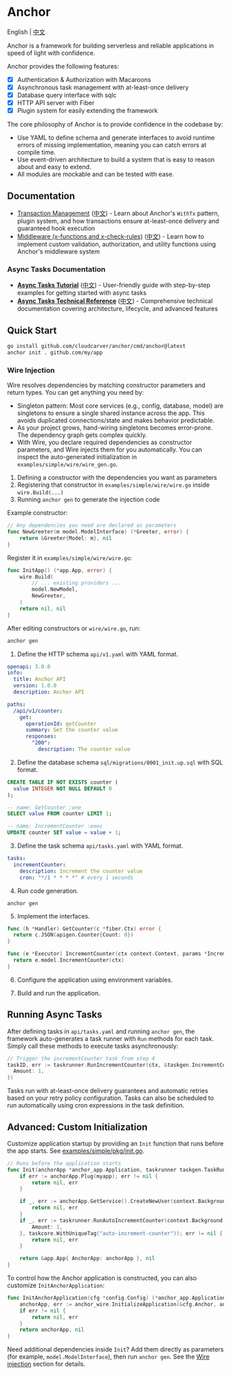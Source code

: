 # Anchor 

English | [中文](README.zh.md)

Anchor is a framework for building serverless and reliable applications in speed of light with confidence.

Anchor provides the following features:

- [x] Authentication & Authorization with Macaroons
- [x] Asynchronous task management with at-least-once delivery
- [x] Database query interface with sqlc
- [x] HTTP API server with Fiber
- [x] Plugin system for easily extending the framework

The core philosophy of Anchor is to provide confidence in the codebase by:

- Use YAML to define schema and generate interfaces to avoid runtime errors of missing implementation, meaning you can catch errors at compile time.
- Use event-driven architecture to build a system that is easy to reason about and easy to extend.
- All modules are mockable and can be tested with ease.

## Documentation

- [Transaction Management](docs/transaction.md) ([中文](docs/transaction.zh.md)) - Learn about Anchor's `WithTx` pattern, plugin system, and how transactions ensure at-least-once delivery and guaranteed hook execution
- [Middleware (x-functions and x-check-rules)](docs/middleware.md) ([中文](docs/middleware.zh.md)) - Learn how to implement custom validation, authorization, and utility functions using Anchor's middleware system

### Async Tasks Documentation

- **[Async Tasks Tutorial](docs/async-tasks-tutorial.md)** ([中文](docs/async-tasks-tutorial.zh.md)) - User-friendly guide with step-by-step examples for getting started with async tasks
- **[Async Tasks Technical Reference](docs/async-tasks-technical.md)** ([中文](docs/async-tasks-technical.zh.md)) - Comprehensive technical documentation covering architecture, lifecycle, and advanced features

## Quick Start

```bash
go install github.com/cloudcarver/anchor/cmd/anchor@latest
anchor init . github.com/my/app
```

### Wire Injection

Wire resolves dependencies by matching constructor parameters and return types. You can get anything you need by:

- Singleton pattern: Most core services (e.g., config, database, model) are singletons to ensure a single shared instance across the app. This avoids duplicated connections/state and makes behavior predictable.
- As your project grows, hand-wiring singletons becomes error-prone. The dependency graph gets complex quickly.
- With Wire, you declare required dependencies as constructor parameters, and Wire injects them for you automatically. You can inspect the auto-generated initialization in `examples/simple/wire/wire_gen.go`.

1. Defining a constructor with the dependencies you want as parameters
2. Registering that constructor in `examples/simple/wire/wire.go` inside `wire.Build(...)`
3. Running `anchor gen` to generate the injection code

Example constructor:

```go
// Any dependencies you need are declared as parameters
func NewGreeter(m model.ModelInterface) (*Greeter, error) {
    return &Greeter{Model: m}, nil
}
```

Register it in `examples/simple/wire/wire.go`:

```go
func InitApp() (*app.App, error) {
    wire.Build(
        // ... existing providers ...
        model.NewModel,
        NewGreeter,
    )
    return nil, nil
}
```

After editing constructors or `wire/wire.go`, run:

```bash
anchor gen
```

1. Define the HTTP schema `api/v1.yaml` with YAML format.

  ```yaml
  openapi: 3.0.0
  info:
    title: Anchor API
    version: 1.0.0
    description: Anchor API

  paths:
    /api/v1/counter:
      get:
        operationId: getCounter
        summary: Get the counter value
        responses:
          "200":
            description: The counter value
  ```

2. Define the database schema `sql/migrations/0001_init.up.sql` with SQL format.

  ```sql
  CREATE TABLE IF NOT EXISTS counter (
    value INTEGER NOT NULL DEFAULT 0
  );
  ```

  ```sql
  -- name: GetCounter :one
  SELECT value FROM counter LIMIT 1;

  -- name: IncrementCounter :exec
  UPDATE counter SET value = value + 1;
  ```

3. Define the task schema `api/tasks.yaml` with YAML format.

  ```yaml
  tasks:
    incrementCounter:
      description: Increment the counter value
      cron: "*/1 * * * *" # every 1 seconds
  ```

4. Run code generation.

```
anchor gen
```

5. Implement the interfaces.

  ```go
  func (h *Handler) GetCounter(c *fiber.Ctx) error {
    return c.JSON(apigen.Counter{Count: 0})
  }
  ```

  ```go
  func (e *Executor) IncrementCounter(ctx context.Context, params *IncrementCounterParameters) error {
    return e.model.IncrementCounter(ctx)
  }
  ```

6. Configure the application using environment variables.

7. Build and run the application.

## Running Async Tasks

After defining tasks in `api/tasks.yaml` and running `anchor gen`, the framework auto-generates a task runner with `Run` methods for each task. Simply call these methods to execute tasks asynchronously:

```go
// Trigger the incrementCounter task from step 4
taskID, err := taskrunner.RunIncrementCounter(ctx, &taskgen.IncrementCounterParameters{
  Amount: 1,
})
```

Tasks run with at-least-once delivery guarantees and automatic retries based on your retry policy configuration. Tasks can also be scheduled to run automatically using cron expressions in the task definition.


## Advanced: Custom Initialization

Customize application startup by providing an `Init` function that runs before the app starts. See [examples/simple/pkg/init.go](examples/simple/pkg/init.go).

```go
// Runs before the application starts
func Init(anchorApp *anchor_app.Application, taskrunner taskgen.TaskRunner, myapp anchor_app.Plugin) (*app.App, error) {
    if err := anchorApp.Plug(myapp); err != nil {
        return nil, err
    }

    if _, err := anchorApp.GetService().CreateNewUser(context.Background(), "test", "test"); err != nil {
        return nil, err
    }
    if _, err := taskrunner.RunAutoIncrementCounter(context.Background(), &taskgen.AutoIncrementCounterParameters{
        Amount: 1,
    }, taskcore.WithUniqueTag("auto-increment-counter")); err != nil {
        return nil, err
    }

    return &app.App{ AnchorApp: anchorApp }, nil
}
```

To control how the Anchor application is constructed, you can also customize `InitAnchorApplication`:

```go
func InitAnchorApplication(cfg *config.Config) (*anchor_app.Application, error) {
    anchorApp, err := anchor_wire.InitializeApplication(&cfg.Anchor, anchor_config.DefaultLibConfig())
    if err != nil {
        return nil, err
    }
    return anchorApp, nil
}
```

Need additional dependencies inside `Init`? Add them directly as parameters (for example, `model.ModelInterface`), then run `anchor gen`. See the [Wire injection](#wire-injection) section for details.
